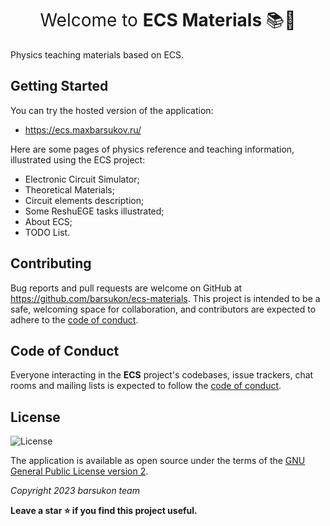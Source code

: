 <h1 align="center"style="font-weight:normal;">Welcome to <strong>ECS Materials </strong>📚👋</h1>

Physics teaching materials based on ECS.

## Getting Started

You can try the hosted version of the application:

- https://ecs.maxbarsukov.ru/

Here are some pages of physics reference and teaching information, illustrated using the ECS project:

- Electronic Circuit Simulator;
- Theoretical Materials;
- Circuit elements description;
- Some ReshuEGE tasks illustrated;
- About ECS;
- TODO List.

## Contributing <a name="contributing"></a>

Bug reports and pull requests are welcome on GitHub at https://github.com/barsukon/ecs-materials.
This project is intended to be a safe, welcoming space for collaboration, and contributors are expected to adhere to the [code of conduct](https://github.com/barsukon/electronic-circuit-simulator/blob/master/CODE_OF_CONDUCT.md).


## Code of Conduct <a name="code-of-conduct"></a>

Everyone interacting in the **ECS** project's codebases, issue trackers, chat rooms and mailing lists is expected to follow the [code of conduct](https://github.com/barsukon/ecs-materials/blob/master/CODE_OF_CONDUCT.md).


## License <a name="license"></a>

![License](https://img.shields.io/github/license/barsukon/electronic-circuit-simulator)

The application is available as open source under the terms of the [GNU General Public License version 2](https://opensource.org/license/gpl-2-0).

*Copyright 2023 barsukon team*

**Leave a star ⭐ if you find this project useful.**
